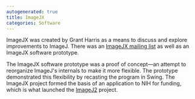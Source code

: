 ```yaml
---
autogenerated: true
title: ImageJX
categories: Software
---
```


ImageJX was created by Grant Harris as a means to discuss and explore improvements to ImageJ. There was an [ImageJX mailing list](http://groups.google.com/group/imagejx) as well as an ImageJX software prototype.

The ImageJX software prototype was a proof of concept—an attempt to reorganize ImageJ's internals to make it more flexible. The prototype demonstrated this flexibility by recasting the program in Swing. The ImageJX project formed the basis of an application to NIH for funding, which is what launched the [ImageJ2](/software/imagej2) project.



